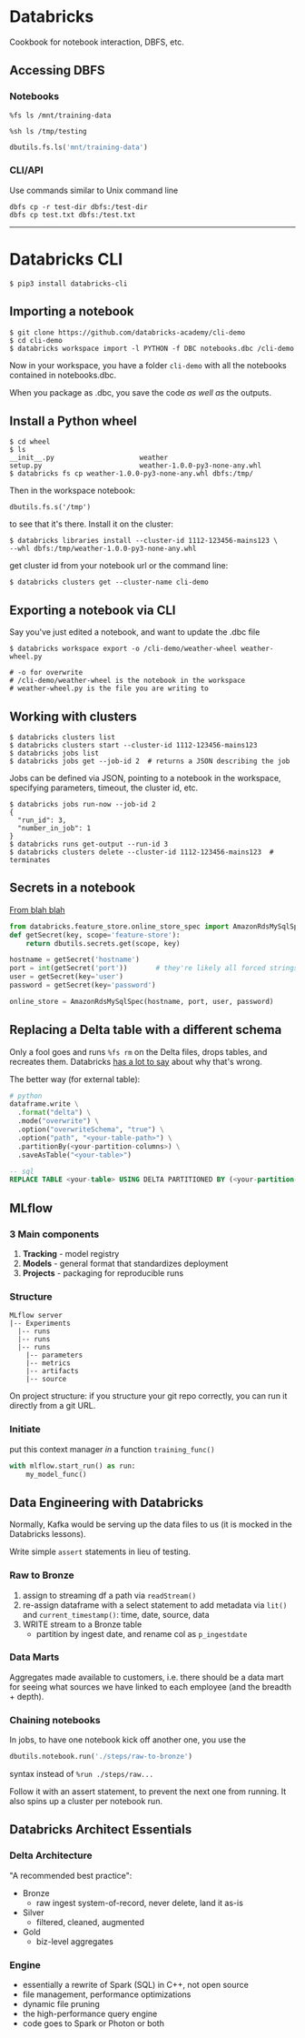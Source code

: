 # Databricks
Cookbook for notebook interaction, DBFS, etc.

## Accessing DBFS
### Notebooks
```
%fs ls /mnt/training-data

%sh ls /tmp/testing
```
```python
dbutils.fs.ls('mnt/training-data')
```

### CLI/API
Use commands similar to Unix command line
```
dbfs cp -r test-dir dbfs:/test-dir
dbfs cp test.txt dbfs:/test.txt
```
----

# Databricks CLI
```
$ pip3 install databricks-cli
```

## Importing a notebook
```
$ git clone https://github.com/databricks-academy/cli-demo
$ cd cli-demo
$ databricks workspace import -l PYTHON -f DBC notebooks.dbc /cli-demo
```
Now in your workspace, you have a folder `cli-demo` with all the notebooks 
contained in notebooks.dbc.

When you package as .dbc, you save the code _as well as_ the outputs.

## Install a Python wheel
```
$ cd wheel
$ ls
__init__.py						weather
setup.py						weather-1.0.0-py3-none-any.whl
$ databricks fs cp weather-1.0.0-py3-none-any.whl dbfs:/tmp/
```

Then in the workspace notebook:
```
dbutils.fs.s('/tmp')
```
to see that it's there. Install it on the cluster:
```
$ databricks libraries install --cluster-id 1112-123456-mains123 \
--whl dbfs:/tmp/weather-1.0.0-py3-none-any.whl
```
get cluster id from your notebook url or the command line:
```
$ databricks clusters get --cluster-name cli-demo
```

## Exporting a notebook via CLI
Say you've just edited a notebook, and want to update the .dbc file
```
$ databricks workspace export -o /cli-demo/weather-wheel weather-wheel.py

# -o for overwrite
# /cli-demo/weather-wheel is the notebook in the workspace
# weather-wheel.py is the file you are writing to
```

## Working with clusters
```
$ databricks clusters list
$ databricks clusters start --cluster-id 1112-123456-mains123
$ databricks jobs list
$ databricks jobs get --job-id 2  # returns a JSON describing the job
```

Jobs can be defined via JSON, pointing to a notebook in the workspace, 
specifying parameters, timeout, the cluster id, etc.

```
$ databricks jobs run-now --job-id 2
{
  "run_id": 3,
  "number_in_job": 1
}
$ databricks runs get-output --run-id 3
$ databricks clusters delete --cluster-id 1112-123456-mains123  # terminates
```

## Secrets in a notebook
[From blah blah](https://docs.databricks.com/applications/machine-learning/feature-store.html)
```python
from databricks.feature_store.online_store_spec import AmazonRdsMySqlSpec
def getSecret(key, scope='feature-store'):
	return dbutils.secrets.get(scope, key)

hostname = getSecret('hostname')
port = int(getSecret('port'))		# they're likely all forced strings
user = getSecret(key='user')
password = getSecret(key='password')

online_store = AmazonRdsMySqlSpec(hostname, port, user, password)
```

## Replacing a Delta table with a different schema
Only a fool goes and runs `%fs rm` on the Delta files, drops tables, and recreates them. Databricks
[has a lot to say](https://docs.databricks.com/delta/best-practices.html#replace-the-content-or-schema-of-a-table)
about why that's wrong.

The better way (for external table): 
```python
# python
dataframe.write \
  .format("delta") \
  .mode("overwrite") \
  .option("overwriteSchema", "true") \
  .option("path", "<your-table-path>") \
  .partitionBy(<your-partition-columns>) \
  .saveAsTable("<your-table>")
```
```sql
-- sql
REPLACE TABLE <your-table> USING DELTA PARTITIONED BY (<your-partition-columns>) LOCATION "<your-table-path>" AS SELECT ...

```

## MLflow

### 3 Main components
1. **Tracking** - model registry
2. **Models** - general format that standardizes deployment
3. **Projects** - packaging for reproducible runs

### Structure
```
MLflow server
|-- Experiments
  |-- runs
  |-- runs
  |-- runs
    |-- parameters
    |-- metrics
    |-- artifacts
    |-- source
```

On project structure: if you structure your git repo correctly, you can run it directly from a git
URL.

### Initiate
put this context manager _in_ a function `training_func()`

```python
with mlflow.start_run() as run:
	my_model_func()
```

## Data Engineering with Databricks
Normally, Kafka would be serving up the data files to us (it is mocked in the Databricks lessons).

Write simple `assert` statements in lieu of testing.

### Raw to Bronze
1. assign to streaming df a path via `readStream()`
2. re-assign dataframe with a select statement to add metadata via `lit()` and `current_timestamp()`:
time, date, source, data
3. WRITE stream to a Bronze table
	- partition by ingest date, and rename col as `p_ingestdate`

### Data Marts
Aggregates made available to customers, i.e. there should be a data mart for seeing what sources we 
have linked to each employee (and the breadth + depth). 

### Chaining notebooks
In jobs, to have one notebook kick off another one, you use the 
```python
dbutils.notebook.run('./steps/raw-to-bronze')
```
syntax instead of `%run ./steps/raw...`

Follow it with an assert statement, to prevent the next one from running. It also spins up a cluster
per notebook run. 

## Databricks Architect Essentials

### Delta Architecture
"A recommended best practice":

* Bronze
	- raw ingest
	system-of-record, never delete, land it as-is
* Silver
	- filtered, cleaned, augmented
* Gold
	- biz-level aggregates

### Engine
* essentially a rewrite of Spark (SQL) in C++, not open source
* file management, performance optimizations
* dynamic file pruning
* the high-performance query engine
* code goes to Spark or Photon or both
